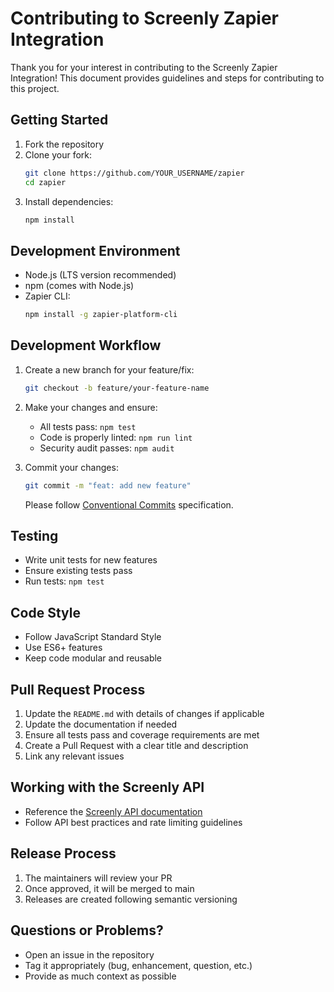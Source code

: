 # Contributing to Screenly Zapier Integration

Thank you for your interest in contributing to the Screenly Zapier Integration! This document provides guidelines and steps for contributing to this project.

## Getting Started

1. Fork the repository
2. Clone your fork:
   ```bash
   git clone https://github.com/YOUR_USERNAME/zapier
   cd zapier
   ```
3. Install dependencies:
   ```bash
   npm install
   ```

## Development Environment

- Node.js (LTS version recommended)
- npm (comes with Node.js)
- Zapier CLI:
  ```bash
  npm install -g zapier-platform-cli
  ```

## Development Workflow

1. Create a new branch for your feature/fix:
   ```bash
   git checkout -b feature/your-feature-name
   ```

1. Make your changes and ensure:
   - All tests pass: `npm test`
   - Code is properly linted: `npm run lint`
   - Security audit passes: `npm audit`

1. Commit your changes:
   ```bash
   git commit -m "feat: add new feature"
   ```
   Please follow [Conventional Commits](https://www.conventionalcommits.org/) specification.

## Testing

- Write unit tests for new features
- Ensure existing tests pass
- Run tests: `npm test`

## Code Style

- Follow JavaScript Standard Style
- Use ES6+ features
- Keep code modular and reusable

## Pull Request Process

1. Update the `README.md` with details of changes if applicable
1. Update the documentation if needed
1. Ensure all tests pass and coverage requirements are met
1. Create a Pull Request with a clear title and description
1. Link any relevant issues

## Working with the Screenly API

- Reference the [Screenly API documentation](https://developer.screenly.io/api_v4/)
- Follow API best practices and rate limiting guidelines

## Release Process

1. The maintainers will review your PR
1. Once approved, it will be merged to main
1. Releases are created following semantic versioning

## Questions or Problems?

- Open an issue in the repository
- Tag it appropriately (bug, enhancement, question, etc.)
- Provide as much context as possible

